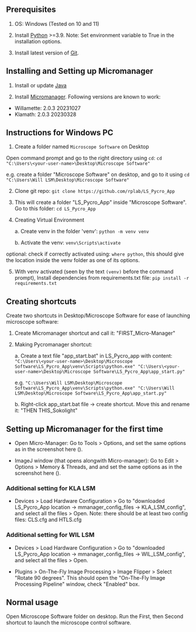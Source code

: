 ## Prerequisites
1. OS: Windows (Tested on 10 and 11)

1. Install [Python](https://www.python.org/downloads) >=3.9. Note: Set environment variable to True in the installation options.

2. Install latest version of [Git](https://git-scm.com/download/win).

## Installing and Setting up Micromanager

1. Install or update [Java](https://www.java.com/en/)

2. Install [Micromanager](https://micro-manager.org/Download_Micro-Manager_Latest_Release). Following versions are known to work:
- Willamette: 2.0.3 20231027
- Klamath: 2.0.3 20230328

## Instructions for Windows PC

1. Create a folder named `Microscope Software` on Desktop

Open command prompt and go to the right directory using `cd`: 
`cd "C:\Users\<your-user-name>\Desktop\Microscope Software"`

e.g. create a folder "Microscope Software" on desktop, and go to it using 
`cd "C:\Users\Will LSM\Desktop\Microscope Software"`

2. Clone git repo: 
`git clone https://github.com/rplab/LS_Pycro_App`

3. This will create a folder "LS_Pycro_App" inside "Microscope Software". Go to this folder: 
`cd LS_Pycro_App`

4. Creating Virtual Environment

   a. Create venv in the folder 'venv':
   `python -m venv venv`

   b. Activate the venv:
   `venv\Scripts\activate`

optional: check if correctly activated using: `where python`, this should give the location inside the venv folder as one of its options.

5. With venv activated (seen by the text `(venv)` before the command prompt), Install dependencies from requirements.txt file:
   `pip install -r requirements.txt`

## Creating shortcuts
Create two shortcuts in Desktop/Microscope Software for ease of launching microscope software:
1. Create Micromanager shortcut and call it: "FIRST_Micro-Manager"
2. Making Pycromanager shortcut:
   
   a. Create a text file "app_start.bat" in LS_Pycro_app with content:
   `"C:\Users\<your-user-name>\Desktop\Microscope Software\LS_Pycro_App\venv\Scripts\python.exe" "C:\Users\<your-user-name>\Desktop\Microscope Software\LS_Pycro_App\app_start.py"`

   e.g. `"C:\Users\Will LSM\Desktop\Microscope Software\LS_Pycro_App\venv\Scripts\python.exe" "C:\Users\Will LSM\Desktop\Microscope Software\LS_Pycro_App\app_start.py"`

   b. Right-click app_start.bat file -> create shortcut. Move this and rename it: "THEN THIS_Sokolight"

## Setting up Micromanager for the first time

- Open Micro-Manager: Go to Tools > Options, and set the same options as in the screenshot here (). 

- ImageJ window (that opens alongwith Micro-manager): Go to Edit > Options > Memory & Threads, and and set the same options as in the screenshot here ().

### Additional setting for KLA LSM
- Devices > Load Hardware Configuration > Go to "downloaded LS_Pycro_App location -> mmanager_config_files -> KLA_LSM_config", and select all the files > Open. Note: there should be at least two config files: CLS.cfg and HTLS.cfg

### Additional setting for WIL LSM
- Devices > Load Hardware Configuration > Go to "downloaded LS_Pycro_App location -> mmanager_config_files -> WIL_LSM_config", and select all the files > Open.

- Plugins > On-The-Fly Image Processing > Image Flipper > Select "Rotate 90 degrees". This should open the "On-The-Fly Image Processing Pipeline" window, check "Enabled" box.


## Normal usage
Open Microscope Software folder on desktop. Run the First, then Second shortcut to launch the microscope control software.

